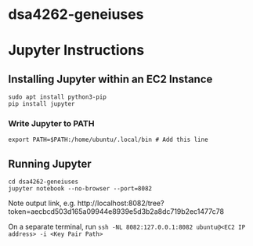 # dsa4262-geneiuses

# Jupyter Instructions 

## Installing Jupyter within an EC2 Instance 
```sudo apt update
sudo apt install python3-pip
pip install jupyter
```

### Write Jupyter to PATH
```nano ~/.bashrc
export PATH=$PATH:/home/ubuntu/.local/bin # Add this line
```

## Running Jupyter
```source ~/.bashrc
cd dsa4262-geneiuses
jupyter notebook --no-browser --port=8082
```
Note output link, e.g. http://localhost:8082/tree?token=aecbcd503d165a09944e8939e5d3b2a8dc719b2ec1477c78

On a separate terminal, run
`ssh -NL 8082:127.0.0.1:8082 ubuntu@<EC2 IP address> -i <Key Pair Path>`

